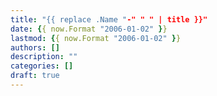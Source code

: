 ```yaml
---
title: "{{ replace .Name "-" " " | title }}"
date: {{ now.Format "2006-01-02" }}
lastmod: {{ now.Format "2006-01-02" }}
authors: []
description: ""
categories: []
draft: true
---
```


